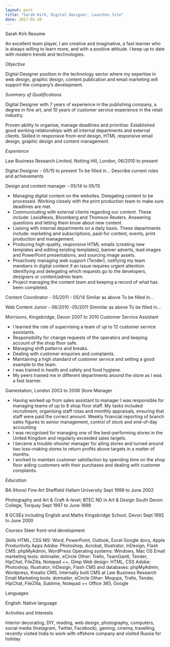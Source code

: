 ```yaml
---
layout: post
title: "Sarah Kirk, Digital Designer, Launches Site"
date: 2017-05-20
---
```


Sarah Kirk Resume

An excellent team player, I am creative and imaginative, a fast learner who is always willing to learn more, and with a positive attitude. I keep up to date with modern trends and technologies.

*Objective*

Digital Designer position in the technology sector where my expertise in web design, graphic design, content publication and email marketing will support the company’s development.

*Summary of Qualifications*

Digital Designer with 7 years of experience in the publishing company, a degree in fine art, and 10 years of customer service experience in the retail industry.

Proven ability to organise, manage deadlines and prioritise.
Established good working relationships with all internal departments and external clients.
Skilled in responsive front-end design, HTML responsive email design, graphic design and content management.

*Experience*

Law Business Research Limited, Notting Hill, London, 06/2010 to present

Digital Designer - 05/15 to present
To be filled in...
Describe current roles and achievements

Design and content manager - 05/14 to 05/15
* Managing digital content on the websites. Delegating content to be processed. Working closely with the print production team to make sure deadlines are met.
* Communicating with external clients regarding our content. These include: LexisNexis, Bloomberg and Thomson Reuters. Answering questions and letting them know about new content. 
* Liaising with internal departments on a daily basis. These departments include: marketing and subscriptions, paid-for content, events, print production and management.
* Producing high-quality, responsive HTML emails (creating new templates and editing existing templates), banner adverts, lead images and PowerPoint presentations, and sourcing image assets.
* Proactively managing web support (Tender), notifying my team members in digital content if an issue requires urgent attention. Identifying and delegating which requests go to the developers, designers or content/admin team.
* Project managing the content team and keeping a record of what has been completed.

Content Coordinator - 05/2011 - 05/14
Similar as above 
To be filled in...

Web Content Junior - 06/2010 -05/2011 
Simmilar as above
To be filled in...


Morrisons, Kingsbridge, Devon	2007 to 2010
Customer Service Assistant
* I learned the role of supervising a team of up to 12 customer service assistants.	
* Responsibility for change requests of the operators and keeping account of the shop floor safe.
* Managing shift patterns and breaks.
* Dealing with customer enquiries and complaints.
* Maintaining a high standard of customer service and setting a good example to the team.
* I was trained in health and safety and food hygiene.
* My peers trained me in different departments around the store as I was a fast learner.

Gamestation, London	2003 to 2006
Store Manager
* Having worked up from sales assistant to manager I was responsible for managing teams of up to 8 shop floor staff. My tasks included recruitment, organising staff rotas and monthly appraisals, ensuring that staff were paid the correct amount. Weekly financial reporting of branch sales figures to senior management, control of stock and end-of-day accounting
* I was recognised for managing one of the best-performing stores in the United Kingdom and regularly exceeded sales targets.
* I became a trouble-shooter manager for ailing stores and turned around two loss-making stores to return profits above targets in a matter of months.
* I worked to maintain customer satisfaction by spending time on the shop floor aiding customers with their purchases and dealing with customer complaints.


*Education*

BA (Hons) Fine Art
Sheffield Hallam University	Sept 1999 to June 2002

Photography and Art & Craft A-level; 
BTEC ND in Art & Design
South Devon College, Torquay	Sept 1997 to June 1999

8 GCSEs including English and Maths 
Kingsbridge School, Devon	Sept 1992 to June 2000

*Courses* 
Steer front-end development 

*Skills*
HTML, CSS
MS: Word, PowerPoint, Outlook, Excel
Google docs, Apple Productivity Apps
Adobe: Photoshop, Acrobat, Illustrator, InDesign, Flash
CMS: phpMyAdmin, WordPress
Operating systems: Windows, Mac OS
Email marketing tools: dotmailer, eCircle
Other: Trello, TeamGantt, Tender, HipChat, FileZilla, Notepad ++, Gimp
Web design: HTML, CSS
Adobe: Photoshop, Illustrator, InDesign, Flash
CMS and databases: phpMyAdmin, Wordpress, Kreatio CMS, Internally built CMS at Law Business Research
Email Marketing tools: dotmailer, eCircle
Other: Moqups, Trello, Tender, HipChat, FileZilla, Sublime, Notepad ++
Office 365, Google 


Languages

English: Native language

Activities and Interests	

Interior decorating, DIY, reading, web design, photography, computers, social media (Instagram, Twitter, Facebook), gaming, cinema, travelling; recently visited India to work with offshore company and visited Russia for holiday


